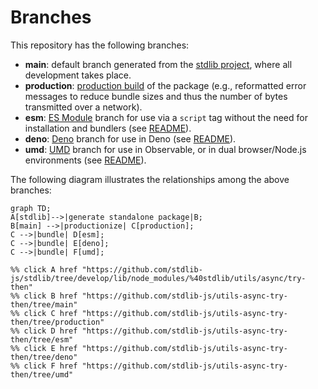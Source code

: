 <!--

@license Apache-2.0

Copyright (c) 2022 The Stdlib Authors.

Licensed under the Apache License, Version 2.0 (the "License");
you may not use this file except in compliance with the License.
You may obtain a copy of the License at

    http://www.apache.org/licenses/LICENSE-2.0

Unless required by applicable law or agreed to in writing, software
distributed under the License is distributed on an "AS IS" BASIS,
WITHOUT WARRANTIES OR CONDITIONS OF ANY KIND, either express or implied.
See the License for the specific language governing permissions and
limitations under the License.

-->

# Branches

This repository has the following branches:

-   **main**: default branch generated from the [stdlib project][stdlib-url], where all development takes place.
-   **production**: [production build][production-url] of the package (e.g., reformatted error messages to reduce bundle sizes and thus the number of bytes transmitted over a network).
-   **esm**: [ES Module][esm-url] branch for use via a `script` tag without the need for installation and bundlers (see [README][esm-readme]).
-   **deno**: [Deno][deno-url] branch for use in Deno (see [README][deno-readme]).
-   **umd**: [UMD][umd-url] branch for use in Observable, or in dual browser/Node.js environments (see [README][umd-readme]).

The following diagram illustrates the relationships among the above branches:

```mermaid
graph TD;
A[stdlib]-->|generate standalone package|B;
B[main] -->|productionize| C[production];
C -->|bundle| D[esm];
C -->|bundle| E[deno];
C -->|bundle| F[umd];

%% click A href "https://github.com/stdlib-js/stdlib/tree/develop/lib/node_modules/%40stdlib/utils/async/try-then"
%% click B href "https://github.com/stdlib-js/utils-async-try-then/tree/main"
%% click C href "https://github.com/stdlib-js/utils-async-try-then/tree/production"
%% click D href "https://github.com/stdlib-js/utils-async-try-then/tree/esm"
%% click E href "https://github.com/stdlib-js/utils-async-try-then/tree/deno"
%% click F href "https://github.com/stdlib-js/utils-async-try-then/tree/umd"
```

[stdlib-url]: https://github.com/stdlib-js/stdlib/tree/develop/lib/node_modules/%40stdlib/utils/async/try-then
[production-url]: https://github.com/stdlib-js/utils-async-try-then/tree/production
[deno-url]: https://github.com/stdlib-js/utils-async-try-then/tree/deno
[deno-readme]: https://github.com/stdlib-js/utils-async-try-then/blob/deno/README.md
[umd-url]: https://github.com/stdlib-js/utils-async-try-then/tree/umd
[umd-readme]: https://github.com/stdlib-js/utils-async-try-then/blob/umd/README.md
[esm-url]: https://github.com/stdlib-js/utils-async-try-then/tree/esm
[esm-readme]: https://github.com/stdlib-js/utils-async-try-then/blob/esm/README.md